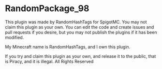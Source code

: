 # RandomPackage_98

This plugin was made by RandomHashTags for SpigotMC.
You may not claim this plugin as your own.
You can edit the code and create issues and pull requests if you desire, but you may not publish the plugins if it has been modified.

My Minecraft name is RandomHashTags, and I own this plugin.

If you try and claim this plugin as your own, and release it to the public, that is Piracy, and it is illegal.
All  Rights  Reserved                                            
